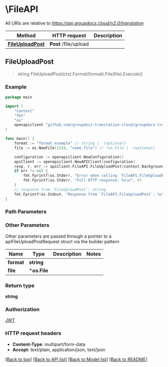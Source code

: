 # \FileAPI

All URIs are relative to *https://api.groupdocs.cloud/v2.0/translation*

Method | HTTP request | Description
------------- | ------------- | -------------
[**FileUploadPost**](FileAPI.md#FileUploadPost) | **Post** /file/upload | 



## FileUploadPost

> string FileUploadPost(ctx).Format(format).File(file).Execute()



### Example

```go
package main

import (
	"context"
	"fmt"
	"os"
	openapiclient "github.com/groupdocs-translation-cloud/groupdocs-translation-cloud-go"
)

func main() {
	format := "format_example" // string |  (optional)
	file := os.NewFile(1234, "some_file") // *os.File |  (optional)

	configuration := openapiclient.NewConfiguration()
	apiClient := openapiclient.NewAPIClient(configuration)
	resp, r, err := apiClient.FileAPI.FileUploadPost(context.Background()).Format(format).File(file).Execute()
	if err != nil {
		fmt.Fprintf(os.Stderr, "Error when calling `FileAPI.FileUploadPost``: %v\n", err)
		fmt.Fprintf(os.Stderr, "Full HTTP response: %v\n", r)
	}
	// response from `FileUploadPost`: string
	fmt.Fprintf(os.Stdout, "Response from `FileAPI.FileUploadPost`: %v\n", resp)
}
```

### Path Parameters



### Other Parameters

Other parameters are passed through a pointer to a apiFileUploadPostRequest struct via the builder pattern


Name | Type | Description  | Notes
------------- | ------------- | ------------- | -------------
 **format** | **string** |  | 
 **file** | ***os.File** |  | 

### Return type

**string**

### Authorization

[JWT](../README.md#JWT)

### HTTP request headers

- **Content-Type**: multipart/form-data
- **Accept**: text/plain, application/json, text/json

[[Back to top]](#) [[Back to API list]](../README.md#documentation-for-api-endpoints)
[[Back to Model list]](../README.md#documentation-for-models)
[[Back to README]](../README.md)

